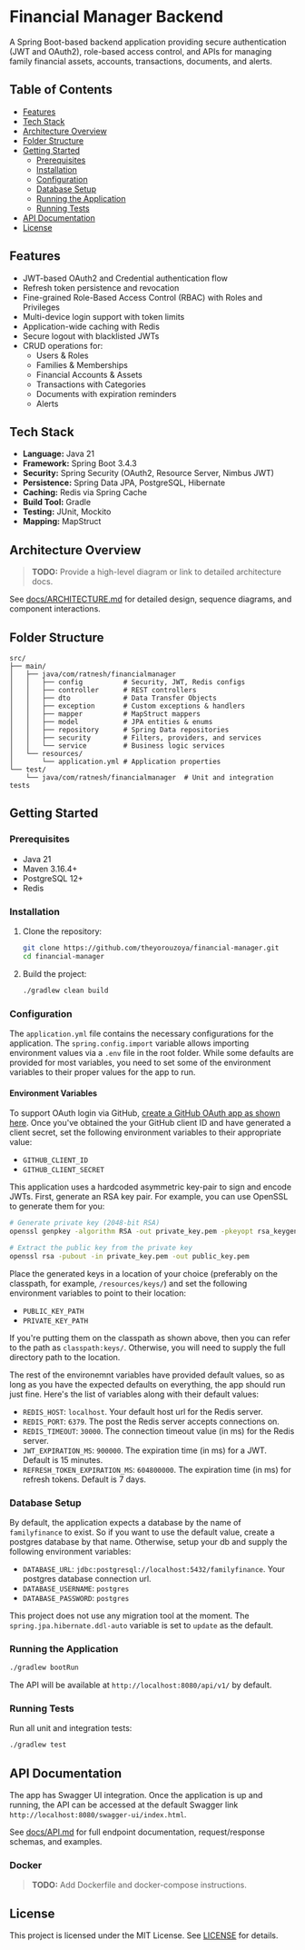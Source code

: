 # Financial Manager Backend

A Spring Boot-based backend application providing secure authentication (JWT and OAuth2), role-based access control, and APIs for managing family financial assets, accounts, transactions, documents, and alerts.

## Table of Contents

- [Features](#features)
- [Tech Stack](#tech-stack)
- [Architecture Overview](#architecture-overview)
- [Folder Structure](#folder-structure)
- [Getting Started](#getting-started)
  - [Prerequisites](#prerequisites)
  - [Installation](#installation)
  - [Configuration](#configuration)
  - [Database Setup](#database-setup--migrations)
  - [Running the Application](#running-the-application)
  - [Running Tests](#running-tests)
- [API Documentation](#api-documentation)
- [License](#license)

## Features

- JWT-based OAuth2 and Credential authentication flow
- Refresh token persistence and revocation
- Fine-grained Role-Based Access Control (RBAC) with Roles and Privileges
- Multi-device login support with token limits
- Application-wide caching with Redis
- Secure logout with blacklisted JWTs
- CRUD operations for:
  - Users & Roles
  - Families & Memberships
  - Financial Accounts & Assets
  - Transactions with Categories
  - Documents with expiration reminders
  - Alerts

## Tech Stack

- **Language:** Java 21
- **Framework:** Spring Boot 3.4.3
- **Security:** Spring Security (OAuth2, Resource Server, Nimbus JWT)
- **Persistence:** Spring Data JPA, PostgreSQL, Hibernate
- **Caching:** Redis via Spring Cache
- **Build Tool:** Gradle
- **Testing:** JUnit, Mockito
- **Mapping:** MapStruct

## Architecture Overview

> **TODO:** Provide a high-level diagram or link to detailed architecture docs.

See [docs/ARCHITECTURE.md](docs/ARCHITECTURE.md) for detailed design, sequence diagrams, and component interactions.

## Folder Structure

```
src/
├── main/
│   ├── java/com/ratnesh/financialmanager
│   │   ├── config          # Security, JWT, Redis configs
│   │   ├── controller      # REST controllers
│   │   ├── dto             # Data Transfer Objects
│   │   ├── exception       # Custom exceptions & handlers
│   │   ├── mapper          # MapStruct mappers
│   │   ├── model           # JPA entities & enums
│   │   ├── repository      # Spring Data repositories
│   │   ├── security        # Filters, providers, and services
│   │   └── service         # Business logic services
│   └── resources/
│       └── application.yml # Application properties
└── test/
    └── java/com/ratnesh/financialmanager  # Unit and integration tests
```

## Getting Started

### Prerequisites

- Java 21
- Maven 3.16.4+
- PostgreSQL 12+
- Redis

### Installation

1. Clone the repository:

   ```bash
   git clone https://github.com/theyorouzoya/financial-manager.git
   cd financial-manager
   ```

2. Build the project:

   ```bash
   ./gradlew clean build
   ```

### Configuration

The `application.yml` file contains the necessary configurations for the application. The `spring.config.import` variable allows importing environment values via a `.env` file in the root folder. While some defaults are provided for most variables, you need to set some of the environment variables to their proper values for the app to run.

#### Environment Variables

To support OAuth login via GitHub, [create a GitHub OAuth app as shown here](https://docs.github.com/en/apps/oauth-apps/building-oauth-apps/creating-an-oauth-app). Once you've obtained
the your GitHub client ID and have generated a client secret, set the following environment
variables to their appropriate value:
- `GITHUB_CLIENT_ID`
- `GITHUB_CLIENT_SECRET`

This application uses a hardcoded asymmetric key-pair to sign and encode JWTs. First, generate an RSA key pair. For example, you can use OpenSSL to generate them for you:

```bash
# Generate private key (2048-bit RSA)
openssl genpkey -algorithm RSA -out private_key.pem -pkeyopt rsa_keygen_bits:2048

# Extract the public key from the private key
openssl rsa -pubout -in private_key.pem -out public_key.pem
```

Place the generated keys in a location of your choice (preferably on the classpath, for example, `/resources/keys/`) and set the following environment variables to point to their location:
- `PUBLIC_KEY_PATH`
- `PRIVATE_KEY_PATH`

If you're putting them on the classpath as shown above, then you can refer to the path as `classpath:keys/`. Otherwise, you will need to supply the full directory path to the location.

The rest of the environemnt variables have provided default values, so as long as you have the expected defaults on everything, the app should run just fine. Here's the list of variables along with their default values:
- `REDIS_HOST`: `localhost`. Your default host url for the Redis server.
- `REDIS_PORT`: `6379`. The post the Redis server accepts connections on.
- `REDIS_TIMEOUT`: `30000`. The connection timeout value (in ms) for the Redis server.
- `JWT_EXPIRATION_MS`: `900000`. The expiration time (in ms) for a JWT. Default is 15 minutes.
- `REFRESH_TOKEN_EXPIRATION_MS`: `604800000`. The expiration time (in ms) for refresh tokens. Default is 7 days.

### Database Setup

By default, the application expects a database by the name of `familyfinance` to exist. So if you want to use the default value, create a postgres database by that name. Otherwise, setup your db and supply the following environment variables:
- `DATABASE_URL`: `jdbc:postgresql://localhost:5432/familyfinance`. Your postgres database connection url.
- `DATABASE_USERNAME`: `postgres`
- `DATABASE_PASSWORD`: `postgres`

This project does not use any migration tool at the moment. The `spring.jpa.hibernate.ddl-auto` variable is set to `update` as the default.

### Running the Application

```bash
./gradlew bootRun
```

The API will be available at `http://localhost:8080/api/v1/` by default.

### Running Tests

Run all unit and integration tests:

```bash
./gradlew test
```

## API Documentation

The app has Swagger UI integration. Once the application is up and running, the API can be accessed at the default Swagger link `http://localhost:8080/swagger-ui/index.html`.

See [docs/API.md](docs/API.md) for full endpoint documentation, request/response schemas, and examples.

### Docker

> **TODO:** Add Dockerfile and docker-compose instructions.

## License

This project is licensed under the MIT License. See [LICENSE](LICENSE) for details.


